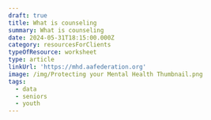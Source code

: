 ```yaml
---
draft: true
title: What is counseling
summary: What is counseling
date: 2024-05-31T18:15:00.000Z
category: resourcesForClients
typeOfResource: worksheet
type: article
linkUrl: 'https://mhd.aafederation.org'
image: /img/Protecting your Mental Health Thumbnail.png
tags:
  - data
  - seniors
  - youth
---
```


